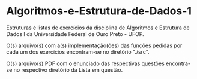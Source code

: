 # Algoritmos-e-Estrutura-de-Dados-1

Estruturas e listas de exercícios da disciplina de Algoritmos e Estrutura de Dados I da Universidade Federal de Ouro Preto - UFOP.

O(s) arquivo(s) com a(s) implementação(ões) das funções pedidas por cada um dos exercícios encontram-se no diretório "./src".

O(s) arquivo(s) PDF com o enunciado das respectivas questões encontra-se no respectivo diretório da Lista em questão.
